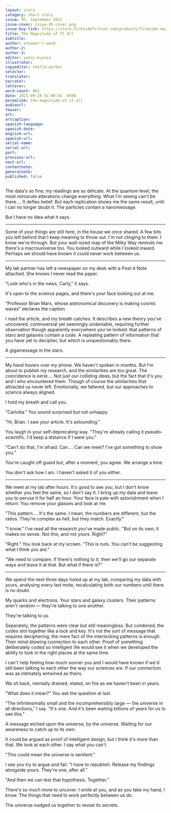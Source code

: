 ```yaml
---
layout: story
category: short story
issue: 95, September 2021
issue-cover: issue-95-cover.png
issue-buy-link: https://store.firesidefiction.com/products/fireside-magazine-issue-95-september-2021
title: The Magnitude of It All
subtitle:
author: eleanor-r-wood
author-2:
author-3:
editor: yanni-kuznia
illustrator:
copyeditor: chelle-parker
selector:
translator:
narrator:
letterer:
word-count: 862
date: 2021-09-28 01:00:01 -0500
permalink: the-magnitude-of-it-all
audiourl:
teaser:
art:
artcaption:
spanish-language:
spanish-date:
english-url:
spanish-url:
serial-name:
serial-url:
part:
previous-url:
next-url:
contentnote:
generalnote:
published: false
---
```

The data's so fine; my readings are so delicate. At the quantum level, the most miniscule alterations change everything. What I'm seeing can't be there.... It defies belief. But each replication shows me the same result, until I can no longer doubt it. The particles contain a nanomessage.

But I have no idea what it says.



---



Some of your things are still here, in the house we once shared. A few bits you left behind that I keep meaning to throw out. I'm not clinging to them. I know we're through. But your wall-sized map of the Milky Way reminds me there's a macrouniverse too. You looked outward while I looked inward. Perhaps we should have known it could never work between us.



---



My lab partner has left a newspaper on my desk with a Post-it Note attached. She knows I never read the paper.

"Look who's in the news, Carly," it says.

It's open to the science pages, and there's your face looking out at me.

"Professor Brian Marx, whose astronomical discovery is making cosmic waves” declares the caption.

I read the article, and my breath catches. It describes a new theory you've uncovered, controversial yet seemingly undeniable, requiring further observation though apparently everywhere you've looked: that patterns of stars and galaxies contain a code. A repeating pattern of information that you have yet to decipher, but which is unquestionably there.

A gigamessage in the stars.



---



My hand hovers over my phone. We haven't spoken in months. But I'm about to publish my research, and the similarities are too great. The coincidence is eerie.... Not just our colliding ideas, but the fact that it's you and I who encountered them. Though of course the similarities that attracted us never left. Emotionally, we faltered, but our approaches to science always aligned.

I hold my breath and call you.

"Carlotta." You sound surprised but not unhappy.

"Hi, Brian. I saw your article. It's astounding."

You laugh in your self-deprecating way. "They're already calling it pseudo-scientific. I'd keep a distance if I were you."

"Can't do that, I'm afraid. Can.... Can we meet? I've got something to show you."

You're caught off guard but, after a moment, you agree. We arrange a time.

You don't ask how I am. I haven't asked it of you either.



---



We meet at my lab after hours. It's good to see you, but I don't know whether you feel the same, so I don't say it. I bring up my data and leave you to peruse it for half an hour. Your face is pale with astonishment when I return. You remove your glasses and look at me.

"This pattern.... It's the same. I mean, the numbers are different, but the ratios. They're complex as hell, but they match. Exactly."

"I know." I've read all the research you've made public. "But on its own, it makes no sense. Not this, and not yours. Right?"

"Right." You look back at my screen. "This is nuts. You can't be suggesting what I think you are."

"We need to compare. If there's nothing to it, then we'll go our separate ways and leave it at that. But what if there is?"



---



We spend the next three days holed up at my lab, comparing my data with yours, analysing every last mote, recalculating both our numbers until there is no doubt.

My quarks and electrons. Your stars and galaxy clusters. Their patterns aren't random — they're talking to one another.

They're talking to us.

Separately, the patterns were clear but still meaningless. But combined, the codes slot together like a lock and key. It's not the sort of message that requires deciphering; the mere fact of the interlocking patterns is enough. Their mind-blowing connection to each other. Proof of something deliberately coded so intelligent life would see it when we developed the ability to look in the right places at the same time.

I can't help feeling how much sooner you and I would have known if we'd still been talking to each other the way our sciences are. If our connection was as intimately entwined as theirs.

We sit back, mentally drained, elated, on fire as we haven't been in years.

"What does it mean?" You ask the question at last.

"The infinitesimally small and the incomprehensibly large — the universe in all directions," I say. "It's one. And it's been waiting billions of years for us to see this."

A message etched upon the universe, by the universe. Waiting for our awareness to catch up to its own.

It could be argued as proof of intelligent design, but I think it's more than that. We look at each other. I say what you can't.

"This could mean the universe is sentient."

I see you try to argue and fail. "I have to republish. Release my findings alongside yours. They're one, after all."

"And then we can test that hypothesis. Together."

There's so much more to uncover. I smile at you, and as you take my hand, I know. The things that need to work perfectly between us do.

The universe nudged us together to reveal its secrets.

